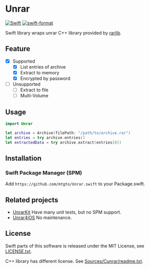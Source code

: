 # Unrar

[![Swift](https://github.com/mtgto/Unrar.swift/workflows/Swift/badge.svg)](https://github.com/mtgto/Unrar.swift/actions?query=workflow%3ASwift)
[![swift-format](https://github.com/mtgto/Unrar.swift/workflows/swift-format/badge.svg)](https://github.com/mtgto/Unrar.swift/actions?query=workflow%3Aswift-format)

Swift library wraps unrar C++ library provided by [rarlib](https://www.rarlab.com/rar_add.htm).

## Feature

- [x] Supported
  - [x] List entries of archive
  - [x] Extract to memory
  - [x] Encrypted by password
- [ ] Unsupported
  - [ ] Extract to file
  - [ ] Multi-Volume

## Usage

```swift
import Unrar

let archive = Archive(filePath: "/path/to/archive.rar")
let entries = try archive.entries()
let extractedData = try archive.extract(entries[0])
```

## Installation

### Swift Package Manager (SPM)

Add `https://github.com/mtgto/Unrar.swift` to your Package.swift.

## Related projects

- [UnrarKit](https://github.com/abbeycode/UnrarKit) Have many unit tests, but no SPM support.
- [Unrar4iOS](https://github.com/ararog/Unrar4iOS) No maintenance.

## License

Swift parts of this software is released under the MIT License, see [LICENSE.txt](LICENSE.txt).

C++ library has different license. See [Sources/Cunrar/readme.txt](Sources/Cunrar/readme.txt).

